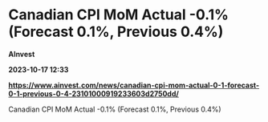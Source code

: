 # Canadian CPI MoM Actual -0.1% (Forecast 0.1%, Previous 0.4%)
**AInvest**

**2023-10-17 12:33**

**https://www.ainvest.com/news/canadian-cpi-mom-actual-0-1-forecast-0-1-previous-0-4-23101000919233603d2750dd/**

Canadian CPI MoM Actual -0.1% (Forecast 0.1%, Previous 0.4%)